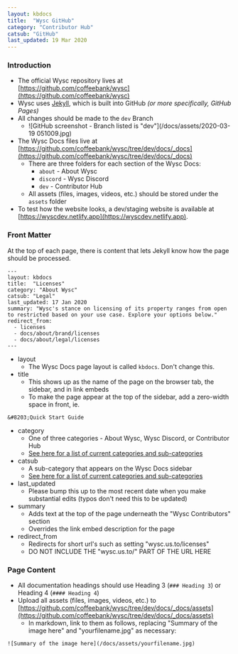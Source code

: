 ```yaml
---
layout: kbdocs
title:  "Wysc GitHub"
category: "Contributor Hub"
catsub: "GitHub"
last_updated: 19 Mar 2020
---
```



### Introduction
- The official Wysc repository lives at [https://github.com/coffeebank/wysc](https://github.com/coffeebank/wysc)
- Wysc uses [Jekyll](https://jekyllrb.com/), which is built into GitHub *(or more specifically, GitHub Pages)*
- All changes should be made to the `dev` Branch
    - ![GitHub screenshot - Branch listed is "dev"](/docs/assets/2020-03-19 051009.jpg)
- The Wysc Docs files live at [https://github.com/coffeebank/wysc/tree/dev/docs/_docs](https://github.com/coffeebank/wysc/tree/dev/docs/_docs)
    - There are three folders for each section of the Wysc Docs:
        - `about` - About Wysc
        - `discord` - Wysc Discord
        - `dev` - Contributor Hub
    - All assets (files, images, videos, etc.) should be stored under the `assets` folder
- To test how the website looks, a dev/staging website is available at [https://wyscdev.netlify.app](https://wyscdev.netlify.app).


### Front Matter

At the top of each page, there is content that lets Jekyll know how the page should be processed.

```
---
layout: kbdocs
title:  "Licenses"
category: "About Wysc"
catsub: "Legal"
last_updated: 17 Jan 2020
summary: "Wysc's stance on licensing of its property ranges from open to restricted based on your use case. Explore your options below."
redirect_from:
  - licenses
  - docs/about/brand/licenses
  - docs/about/legal/licenses
---
```

- layout
    - The Wysc Docs page layout is called `kbdocs`. Don't change this.
- title
    - This shows up as the name of the page on the browser tab, the sidebar, and in link embeds
    - To make the page appear at the top of the sidebar, add a zero-width space in front, ie.  
```
&#8203;Quick Start Guide
```
- category
    - One of three categories - About Wysc, Wysc Discord, or Contributor Hub
    - [See here for a list of current categories and sub-categories](https://github.com/coffeebank/wysc/blob/dev/docs/_data/docscat.yml)
- catsub
    - A sub-category that appears on the Wysc Docs sidebar
    - [See here for a list of current categories and sub-categories](https://github.com/coffeebank/wysc/blob/dev/docs/_data/docscat.yml)
- last_updated
    - Please bump this up to the most recent date when you make substantial edits (typos don't need this to be updated)
- summary
    - Adds text at the top of the page underneath the "Wysc Contributors" section
    - Overrides the link embed description for the page
- redirect_from
    - Redirects for short url's such as setting "wysc.us.to/licenses"
    - DO NOT INCLUDE THE "wysc.us.to/" PART OF THE URL HERE


### Page Content

- All documentation headings should use Heading 3 (`### Heading 3`) or Heading 4 (`#### Heading 4`)
- Upload all assets (files, images, videos, etc.) to [https://github.com/coffeebank/wysc/tree/dev/docs/_docs/assets](https://github.com/coffeebank/wysc/tree/dev/docs/_docs/assets)
    - In markdown, link to them as follows, replacing "Summary of the image here" and "yourfilename.jpg" as necessary:  
```
![Summary of the image here](/docs/assets/yourfilename.jpg)
```